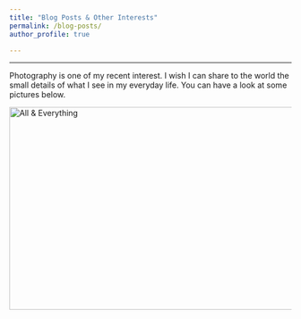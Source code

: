 ```yaml
---
title: "Blog Posts & Other Interests"
permalink: /blog-posts/
author_profile: true

---
```


<hr />


Photography is one of my recent interest. I wish I can share to the world the small details of what I see in my everyday life. You can have a look at some pictures below.

<a data-flickr-embed="true"  href="https://www.flickr.com/photos/161476424@N05/albums/72157701579228162" title="All &amp; Everything"><img src="https://farm5.staticflickr.com/4872/32304951858_2064b6a79e_z.jpg" width="640" height="363" alt="All &amp; Everything"></a><script async src="//embedr.flickr.com/assets/client-code.js" charset="utf-8"></script>
